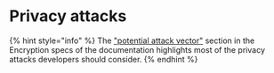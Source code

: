 # Privacy attacks

{% hint style="info" %}
The ["potential attack vector"](../../../overview-ecosystem-and-technology/techstack/privacy-technology/theoretical-attacks.md) section in the Encryption specs of the documentation highlights most of the privacy attacks developers should consider.
{% endhint %}
